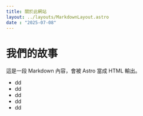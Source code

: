 ```yaml
---
title: 關於此網站
layout: ../layouts/MarkdownLayout.astro
date : "2025-07-08"
---
```


# 我們的故事
這是一段 Markdown 內容，會被 Astro 當成 HTML 輸出。
- dd
- dd
- dd
- dd
- dd